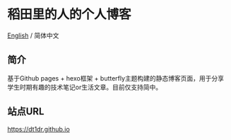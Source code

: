 # 稻田里的人的个人博客
[English](/README.md) / 简体中文


## 简介
基于Github pages + hexo框架 + butterfly主题构建的静态博客页面，用于分享学生时期有趣的技术笔记or生活文章。目前仅支持简中。
## 站点URL
https://dt1dr.github.io